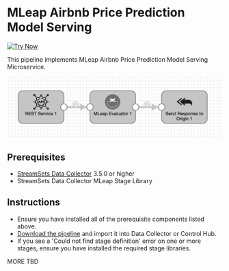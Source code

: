 MLeap Airbnb Price Prediction Model Serving
==============================
[![Try Now](../trynow.png)](http://localhost:18630?pipelineTitle=ServingMLeapAirbnbPricePredictionModel&importPipelineFromUrl=https://raw.githubusercontent.com/madhukard/streamsets-pipelines-bank/master/datacollector/ml-mleap-model-serving/pipeline.json)

This pipeline implements MLeap Airbnb Price Prediction Model Serving Microservice. 

![Pipeline screenshot](pipeline.png)

Prerequisites
-------------

* [StreamSets Data Collector](https://streamsets.com/opensource/) 3.5.0 or higher
* StreamSets Data Collector MLeap Stage Library


Instructions
------------

* Ensure you have installed all of the prerequisite components listed above.
* [Download the pipeline](pipeline.json) and import it into Data Collector or Control Hub.
* If you see a 'Could not find stage definition' error on one or more stages, ensure you have installed the required stage libraries.
  
MORE TBD
